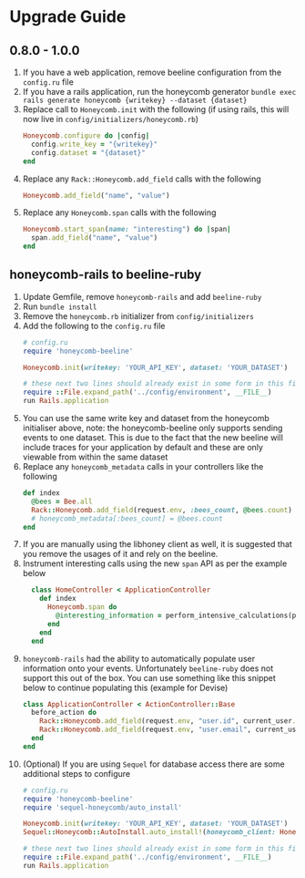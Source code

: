 # Upgrade Guide

## 0.8.0 - 1.0.0

1. If you have a web application, remove beeline configuration from the `config.ru` file
1. If you have a rails application, run the honeycomb generator `bundle exec rails generate honeycomb {writekey} --dataset {dataset}`
1. Replace call to `Honeycomb.init` with the following (if using rails, this will now live in `config/initializers/honeycomb.rb`)
    ```ruby
    Honeycomb.configure do |config|
      config.write_key = "{writekey}"
      config.dataset = "{dataset}"
    end
    ```
1. Replace any `Rack::Honeycomb.add_field` calls with the following
    ```ruby
    Honeycomb.add_field("name", "value")
    ```
1. Replace any `Honeycomb.span` calls with the following
    ```ruby
    Honeycomb.start_span(name: "interesting") do |span|
      span.add_field("name", "value")
    end
    ```

## honeycomb-rails to beeline-ruby

1. Update Gemfile, remove `honeycomb-rails` and add `beeline-ruby`
1. Run `bundle install`
1. Remove the `honeycomb.rb` initializer from `config/initializers`
1. Add the following to the `config.ru` file
    ```ruby
    # config.ru
    require 'honeycomb-beeline'

    Honeycomb.init(writekey: 'YOUR_API_KEY', dataset: 'YOUR_DATASET')

    # these next two lines should already exist in some form in this file, it's important to init the honeycomb library before this
    require ::File.expand_path('../config/environment', __FILE__)
    run Rails.application
    ```
1. You can use the same write key and dataset from the honeycomb initialiser above, note: the honeycomb-beeline only supports sending events to one dataset. This is due to the fact that the new beeline will include traces for your application by default and these are only viewable from within the same dataset
1. Replace any `honeycomb_metadata` calls in your controllers like the following
    ```ruby
    def index
      @bees = Bee.all
      Rack::Honeycomb.add_field(request.env, :bees_count, @bees.count)
      # honeycomb_metadata[:bees_count] = @bees.count
    end
    ```
1. If you are manually using the libhoney client as well, it is suggested that you remove the usages of it and rely on the beeline.
1. Instrument interesting calls using the new `span` API as per the example below
    ```ruby
      class HomeController < ApplicationController
        def index
          Honeycomb.span do
            @interesting_information = perform_intensive_calculations(params[:honey])
          end
        end
      end
    ```
1. `honeycomb-rails` had the ability to automatically populate user information onto your events. Unfortunately `beeline-ruby` does not support this out of the box. You can use something like this snippet below to continue populating this (example for Devise)
    ```ruby
    class ApplicationController < ActionController::Base
      before_action do
        Rack::Honeycomb.add_field(request.env, "user.id", current_user.id)
        Rack::Honeycomb.add_field(request.env, "user.email", current_user.email)
      end
    end
    ```
1. (Optional) If you are using `Sequel` for database access there are some additional steps to configure
    ```ruby
    # config.ru
    require 'honeycomb-beeline'
    require 'sequel-honeycomb/auto_install'

    Honeycomb.init(writekey: 'YOUR_API_KEY', dataset: 'YOUR_DATASET')
    Sequel::Honeycomb::AutoInstall.auto_install!(honeycomb_client: Honeycomb.client, logger: Honeycomb.logger)

    # these next two lines should already exist in some form in this file, it's important to init the honeycomb library before this
    require ::File.expand_path('../config/environment', __FILE__)
    run Rails.application
    ```
